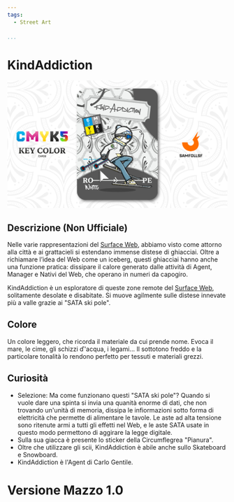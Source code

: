 ```yaml
---
tags:
  - Street Art

...
```


# KindAddiction

![kindaddiction](../eg/K/kindaddiction.jpg)

## Descrizione (Non Ufficiale)

Nelle varie rappresentazioni del [Surface Web](../Remix/deep.md), abbiamo visto come attorno alla città e ai grattacieli si estendano immense distese di ghiacciai. Oltre a richiamare l’idea del Web come un iceberg, questi ghiacciai hanno anche una funzione pratica: dissipare il calore generato dalle attività di Agent, Manager e Nativi del Web, che operano in numeri da capogiro.

KindAddiction è un esploratore di queste zone remote del [Surface Web](../Remix/deep.md), solitamente desolate e disabitate. Si muove agilmente sulle distese innevate più a valle grazie ai "SATA ski pole".

## Colore

Un colore leggero, che ricorda il materiale da cui prende nome. Evoca il mare, le cime, gli schizzi ď'acqua, i legami... Il sottotono freddo e la particolare tonalità lo rendono perfetto per tessuti e materiali grezzi.

## Curiosità

- Selezione: Ma come funzionano questi "SATA ski pole"? Quando si vuole dare una spinta si invia una quanità enorme di dati, che non trovando un'unità di memoria, dissipa le infiormazioni sotto forma di elettricità che permette di alimentare le tavole. Le aste ad alta tensione sono ritenute armi a tutti gli effetti nel Web, e le aste SATA usate in questo modo permettono di aggirare la legge digitale.
- Sulla sua giacca è presente lo sticker della Circumflegrea "Pianura".
- Oltre che utilizzare gli scii, KindAddiction è abile anche sullo Skateboard e Snowboard.
- KindAddiction è l'Agent di Carlo Gentile.

# Versione Mazzo 1.0